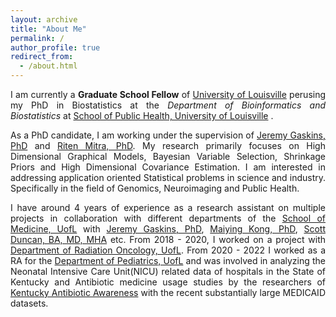 ```yaml
---
layout: archive
title: "About Me"
permalink: /
author_profile: true
redirect_from: 
  - /about.html
---
```


<span style="text-align: justify"> 

I am currently a **Graduate School Fellow** of <span style = "color:blue">[University of Louisville](https://louisville.edu/sphis)</span> perusing my PhD in Biostatistics at the _Department of Bioinformatics and Biostatistics_ at <span style = "color:blue">[School of Public Health, University of Louisville](https://louisville.edu/sphis)</span> .

As a PhD candidate, I am working under the supervision of <span style ="color:blue">[Jeremy Gaskins, PhD](https://louisville.edu/sphis/directory/jeremy-gaskins-phd)</span> and <span style ="color:blue">[Riten Mitra, PhD](https://louisville.edu/sphis/directory/riten-mitra)</span>. My research primarily focuses on High Dimensional Graphical Models, Bayesian Variable Selection, Shrinkage Priors and High Dimensional Covariance Estimation. I am interested in addressing application oriented Statistical problems in science and industry. Specifically in the field of Genomics, Neuroimaging and Public Health. 

I have around 4 years of experience as a research assistant on multiple projects in collaboration with different departments of the <span style ="color:blue">[School of Medicine, UofL](https://louisville.edu/medicine)</span> with <span style ="color:blue">[Jeremy Gaskins, PhD](https://louisville.edu/sphis/directory/jeremy-gaskins-phd)</span>, <span style ="color:blue">[Maiying Kong, PhD](https://louisville.edu/sphis/directory/maiying-kong-phd)</span>, <span style ="color:blue">[Scott Duncan, BA, MD, MHA](https://providers.nortonhealthcare.com/provider/Scott+D+Duncan/464915)</span> etc. From 2018 - 2020, I worked on a project with <span style ="color:blue">[Department of Radiation Oncology, UofL](https://louisville.edu/medicine/departments/radiationoncology)</span>.  From 2020 - 2022 I worked as a RA for the <span style ="color:blue">[Department of Pediatrics, UofL](https://louisville.edu/medicine/departments/pediatrics)</span> and was involved in analyzing the Neonatal Intensive Care Unit(NICU) related data of hospitals in the State of Kentucky and Antibiotic medicine usage studies by the researchers of <span style ="color:blue">[Kentucky Antibiotic Awareness](https://louisville.edu/medicine/departments/pediatrics/research/cahrds/KYAbxAwareness)</span> with the recent substantially large MEDICAID datasets. 

